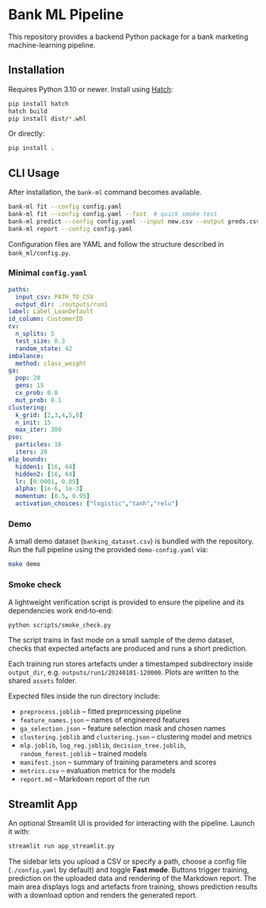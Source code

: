 # Bank ML Pipeline

This repository provides a backend Python package for a bank marketing machine-learning pipeline.

## Installation

Requires Python 3.10 or newer. Install using [Hatch](https://hatch.pypa.io):

```bash
pip install hatch
hatch build
pip install dist/*.whl
```

Or directly:

```bash
pip install .
```

## CLI Usage

After installation, the `bank-ml` command becomes available.

```bash
bank-ml fit --config config.yaml
bank-ml fit --config config.yaml --fast  # quick smoke test
bank-ml predict --config config.yaml --input new.csv --output preds.csv
bank-ml report --config config.yaml
```

Configuration files are YAML and follow the structure described in `bank_ml/config.py`.

### Minimal `config.yaml`

```yaml
paths:
  input_csv: PATH_TO_CSV
  output_dir: ./outputs/run1
label: Label_LoanDefault
id_column: CustomerID
cv:
  n_splits: 5
  test_size: 0.3
  random_state: 42
imbalance:
  method: class_weight
ga:
  pop: 20
  gens: 15
  cx_prob: 0.8
  mut_prob: 0.1
clustering:
  k_grid: [2,3,4,5,6]
  n_init: 15
  max_iter: 300
pso:
  particles: 16
  iters: 20
mlp_bounds:
  hidden1: [16, 64]
  hidden2: [16, 64]
  lr: [0.0001, 0.05]
  alpha: [1e-6, 1e-3]
  momentum: [0.5, 0.95]
  activation_choices: ["logistic","tanh","relu"]
```

### Demo

A small demo dataset (`banking_dataset.csv`) is bundled with the repository. Run
the full pipeline using the provided `demo-config.yaml` via:

```bash
make demo
```

### Smoke check

A lightweight verification script is provided to ensure the pipeline and its
dependencies work end‑to‑end:

```bash
python scripts/smoke_check.py
```

The script trains in fast mode on a small sample of the demo dataset, checks
that expected artefacts are produced and runs a short prediction.

Each training run stores artefacts under a timestamped subdirectory inside
`output_dir`, e.g. `outputs/run1/20240101-120000`. Plots are written to the
shared `assets` folder.

Expected files inside the run directory include:

- `preprocess.joblib` – fitted preprocessing pipeline
- `feature_names.json` – names of engineered features
- `ga_selection.json` – feature selection mask and chosen names
- `clustering.joblib` and `clustering.json` – clustering model and metrics
- `mlp.joblib`, `log_reg.joblib`, `decision_tree.joblib`, `random_forest.joblib`
  – trained models
- `manifest.json` – summary of training parameters and scores
- `metrics.csv` – evaluation metrics for the models
- `report.md` – Markdown report of the run

## Streamlit App

An optional Streamlit UI is provided for interacting with the pipeline. Launch
it with:

```bash
streamlit run app_streamlit.py
```

The sidebar lets you upload a CSV or specify a path, choose a config file
(`./config.yaml` by default) and toggle **Fast mode**. Buttons trigger training,
prediction on the uploaded data and rendering of the Markdown report. The main
area displays logs and artefacts from training, shows prediction results with a
download option and renders the generated report.

